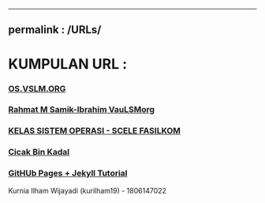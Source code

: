 ----
permalink : /URLs/
----

# KUMPULAN URL :

### [OS.VSLM.ORG](https:os.vlsm.org)
### [Rahmat M Samik-Ibrahim VauLSMorg](https://rahmatm.samik-ibrahim.vlsm.org)
### [KELAS SISTEM OPERASI - SCELE FASILKOM](https://scele.cs.ui.ac.id/course/view.php?id=822)
### [Cicak Bin Kadal](https://rms46.github.io)
### [GitHUb Pages + Jekyll Tutorial](https://extra182.vlsm.org/)


Kurnia Ilham Wijayadi (kurilham19) - 1806147022
